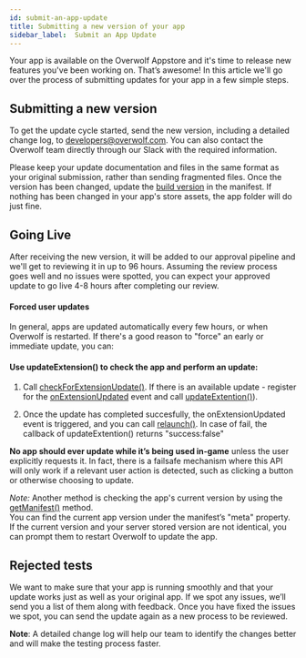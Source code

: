 ```yaml
---
id: submit-an-app-update
title: Submitting a new version of your app
sidebar_label:  Submit an App Update
---
```


Your app is available on the Overwolf Appstore and it's time to release new features you've been working on. That’s awesome! In this article we'll go over the process of submitting updates for your app in a few simple steps.

## Submitting a new version

To get the update cycle started, send the new version, including a detailed change log, to [developers@overwolf.com](mailto:developers@overwolf.com). You can also contact the Overwolf team directly through our Slack with the required information.  

Please keep your update documentation and files in the same format as your original submission, rather than sending fragmented files.
Once the version has been changed, update the [build version](../api/manifest-json#meta-object) in the manifest. If nothing has been changed in your app's store assets, the app folder will do just fine.

## Going Live

After receiving the new version, it will be added to our approval pipeline and we'll get to reviewing it in up to 96 hours. Assuming the review process goes well and no issues were spotted, you can expect your approved update to go live 4-8 hours after completing our review. 

#### Forced user updates

In general, apps are updated automatically every few hours, or when Overwolf is restarted. 
If there's a good reason to "force" an early or immediate update, you can:

#### Use updateExtension() to check the app and perform an update:

  1. Call [checkForExtensionUpdate()](../api/overwolf-extensions#checkforextensionupdatecallback). If there is an available update - register for the [onExtensionUpdated]() event and call [updateExtention()](../api/overwolf-extensions#updateextensioncallback)).

  2. Once the update has completed succesfully, the onExtensionUpdated event is triggered, and you can call [relaunch()](../api/overwolf-extensions#relaunch). In case of fail, the callback of updateExtention() returns "success:false"

**No app should ever update while it’s being used in-game** unless the user explicitly requests it. In fact, there is a failsafe mechanism where this API will only work if a relevant user action is detected, such as clicking a button or otherwise choosing to update.

*Note:* Another method is checking the app's current version by using the [getManifest()](../api/overwolf-extension-current#getmanifestcallback) method.  
You can find the current app version under the manifest’s "meta" property. If the current version and your server stored version are not identical, you can prompt them to restart Overwolf to update the app.

## Rejected tests

We want to make sure that your app is running smoothly and that your update works just as well as your original app. If we spot any issues, we’ll send you a list of them along with feedback. Once you have fixed the issues we spot, you can send the update again as a new process to be reviewed.

**Note**: A detailed change log will help our team to identify the changes better and will make the testing process faster.
